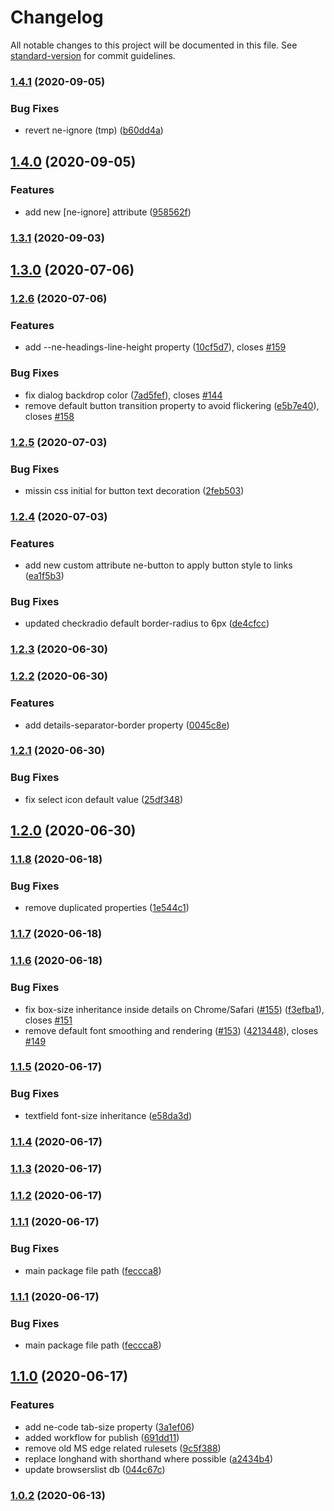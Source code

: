 # Changelog

All notable changes to this project will be documented in this file. See [standard-version](https://github.com/conventional-changelog/standard-version) for commit guidelines.

### [1.4.1](https://github.com/n-elements/core/compare/v1.4.0...v1.4.1) (2020-09-05)


### Bug Fixes

* revert ne-ignore (tmp) ([b60dd4a](https://github.com/n-elements/core/commit/b60dd4a5faa2c0395c0720331b26c1dd58b1b33f))

## [1.4.0](https://github.com/n-elements/core/compare/v1.3.1...v1.4.0) (2020-09-05)


### Features

* add new [ne-ignore] attribute ([958562f](https://github.com/n-elements/core/commit/958562fbe5a2dccbe162f26b07dc60385a1b073a))

### [1.3.1](https://github.com/n-elements/core/compare/v1.3.0...v1.3.1) (2020-09-03)

## [1.3.0](https://github.com/n-elements/core/compare/v1.2.6...v1.3.0) (2020-07-06)

### [1.2.6](https://github.com/n-elements/core/compare/v1.2.5...v1.2.6) (2020-07-06)


### Features

* add --ne-headings-line-height property ([10cf5d7](https://github.com/n-elements/core/commit/10cf5d7eb44061ec037637af00be06c58af6e448)), closes [#159](https://github.com/n-elements/core/issues/159)


### Bug Fixes

* fix dialog backdrop color ([7ad5fef](https://github.com/n-elements/core/commit/7ad5fef42ec91ebeb56c2b9dcc8b5feb102609dc)), closes [#144](https://github.com/n-elements/core/issues/144)
* remove default button transition property to avoid flickering ([e5b7e40](https://github.com/n-elements/core/commit/e5b7e402b2035ce1f41ed470f1c419e061ba6895)), closes [#158](https://github.com/n-elements/core/issues/158)

### [1.2.5](https://github.com/n-elements/core/compare/v1.2.4...v1.2.5) (2020-07-03)


### Bug Fixes

* missin css initial for button text decoration ([2feb503](https://github.com/n-elements/core/commit/2feb503017fe6c5a36371486b38ba4155d24b24d))

### [1.2.4](https://github.com/n-elements/core/compare/v1.2.3...v1.2.4) (2020-07-03)


### Features

* add new custom attribute ne-button to apply button style to links ([ea1f5b3](https://github.com/n-elements/core/commit/ea1f5b3ad925e567687c07014d6a9bc8d4e637e4))


### Bug Fixes

* updated checkradio default border-radius to 6px ([de4cfcc](https://github.com/n-elements/core/commit/de4cfcc6cb2e4ded6980a2ee492cd51596ae9466))

### [1.2.3](https://github.com/n-elements/core/compare/v1.2.2...v1.2.3) (2020-06-30)

### [1.2.2](https://github.com/n-elements/core/compare/v1.2.1...v1.2.2) (2020-06-30)


### Features

* add details-separator-border property ([0045c8e](https://github.com/n-elements/core/commit/0045c8ea941139f4a4c5c34d438d5899e09c5d57))

### [1.2.1](https://github.com/n-elements/core/compare/v1.2.0...v1.2.1) (2020-06-30)


### Bug Fixes

* fix select icon default value ([25df348](https://github.com/n-elements/core/commit/25df34820442edefb96bf32945cf5fc9c7fcc942))

## [1.2.0](https://github.com/n-elements/core/compare/v1.1.8...v1.2.0) (2020-06-30)

### [1.1.8](https://github.com/n-elements/core/compare/v1.1.7...v1.1.8) (2020-06-18)


### Bug Fixes

* remove duplicated properties ([1e544c1](https://github.com/n-elements/core/commit/1e544c155ee6a146994e2a8315d811d32a0d3de6))

### [1.1.7](https://github.com/n-elements/core/compare/v1.1.6...v1.1.7) (2020-06-18)

### [1.1.6](https://github.com/n-elements/core/compare/v1.1.5...v1.1.6) (2020-06-18)


### Bug Fixes

* fix box-size inheritance inside details on Chrome/Safari ([#155](https://github.com/n-elements/core/issues/155)) ([f3efba1](https://github.com/n-elements/core/commit/f3efba18c6156c149aaae8165a6969f7cc19f565)), closes [#151](https://github.com/n-elements/core/issues/151)
* remove default font smoothing and rendering ([#153](https://github.com/n-elements/core/issues/153)) ([4213448](https://github.com/n-elements/core/commit/421344811f4514b9c45a35c669365988a5099e6b)), closes [#149](https://github.com/n-elements/core/issues/149)

### [1.1.5](https://github.com/n-elements/core/compare/v1.1.4...v1.1.5) (2020-06-17)


### Bug Fixes

* textfield font-size inheritance ([e58da3d](https://github.com/n-elements/core/commit/e58da3d544a7867fdfb4a58daf75a015c663e2b8))

### [1.1.4](https://github.com/n-elements/core/compare/v1.1.3...v1.1.4) (2020-06-17)

### [1.1.3](https://github.com/n-elements/core/compare/v1.1.2...v1.1.3) (2020-06-17)

### [1.1.2](https://github.com/n-elements/core/compare/v1.1.1...v1.1.2) (2020-06-17)

### [1.1.1](https://github.com/n-elements/core/compare/v1.1.0...v1.1.1) (2020-06-17)


### Bug Fixes

* main package file path ([feccca8](https://github.com/n-elements/core/commit/feccca82ded82dca678cb4ebea476e4f13dee641))

### [1.1.1](https://github.com/n-elements/core/compare/v1.1.0...v1.1.1) (2020-06-17)


### Bug Fixes

* main package file path ([feccca8](https://github.com/n-elements/core/commit/feccca82ded82dca678cb4ebea476e4f13dee641))

## [1.1.0](https://github.com/n-elements/core/compare/v1.0.2...v1.1.0) (2020-06-17)


### Features

* add ne-code tab-size property ([3a1ef06](https://github.com/n-elements/core/commit/3a1ef06ef229907a5e8e4164690776a157c9655e))
* added workflow for publish ([691dd11](https://github.com/n-elements/core/commit/691dd11ed6108c947910f82dc9de18cb1228e244))
* remove old MS edge related rulesets ([9c5f388](https://github.com/n-elements/core/commit/9c5f388fac9893cf5b4fa1055aadb701866f7389))
* replace longhand with shorthand where possible ([a2434b4](https://github.com/n-elements/core/commit/a2434b40237bcabe0422f04b1b598fed2efcff67))
* update browserslist db ([044c67c](https://github.com/n-elements/core/commit/044c67cd15519ccfc1be850350418cf3612f1790))

### [1.0.2](https://github.com/n-elements/core/compare/v1.0.1...v1.0.2) (2020-06-13)
